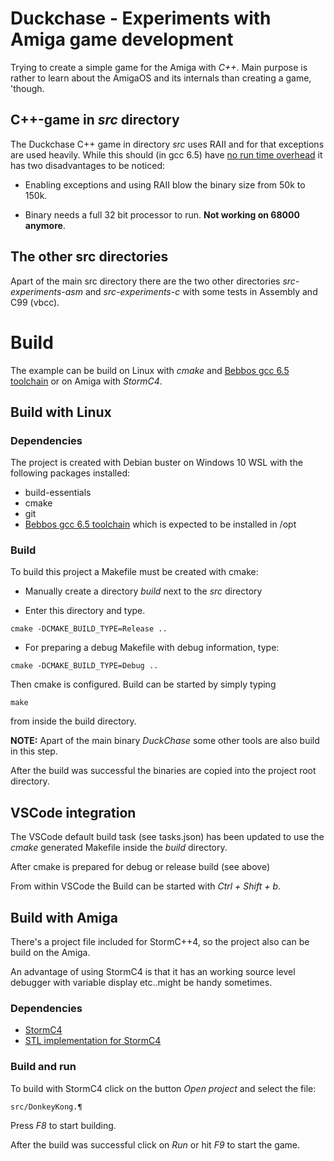 # Duckchase - Experiments with Amiga game development
Trying to create a simple game for the Amiga with *C++*. Main purpose is
rather to learn about the AmigaOS and its internals than creating a
game, 'though.

## C++-game in *src* directory
The Duckchase C++ game in directory *src* uses RAII and for that
exceptions are used heavily. While this should (in gcc 6.5) have [no run
time
overhead](http://eab.abime.net/showthread.php?p=1393192#post1394112) it
has two disadvantages to be noticed:

- Enabling exceptions and using RAII blow the binary size from 50k to 150k.

- Binary needs a full 32 bit processor to run. **Not working on 68000
  anymore**.

## The other src directories

Apart of the main src directory there are the two other directories
*src-experiments-asm* and *src-experiments-c* with some tests in
Assembly and C99 (vbcc).


# Build

The example can be build on Linux with *cmake* and [Bebbos gcc 6.5
toolchain](https://github.com/bebbo/amiga-gcc) or on Amiga with 
*StormC4*.

## Build with Linux
### Dependencies
The project is created with Debian buster on Windows 10 WSL with the 
following packages installed:

 - build-essentials
 - cmake
 - git
 - [ Bebbos gcc 6.5 toolchain](https://github.com/bebbo/amiga-gcc) 
which is expected to be installed in /opt


### Build
To build this project a Makefile must be created with cmake:

- Manually create a directory *build* next to the *src* directory

- Enter this directory and type.
<!-- -->
    cmake -DCMAKE_BUILD_TYPE=Release ..


- For preparing a debug Makefile with debug information, type:
<!-- -->
    cmake -DCMAKE_BUILD_TYPE=Debug ..

Then cmake is configured. Build can be started by simply typing 
    
    make 

from inside the build directory.

**NOTE:** Apart of the main binary *DuckChase* some other tools are also
build in this step.

After the build was successful the binaries are copied into the project
root directory.

## VSCode integration
The VSCode default build task (see tasks.json) has been updated to use
the *cmake* generated Makefile inside the *build* directory.

After cmake is prepared for debug or release build (see above)

From within VSCode the Build can be started with *Ctrl + Shift + b*.

## Build with Amiga

There's a project file included for StormC++4, so the project also can
be build on the Amiga.

An advantage of using StormC4 is that it has an working source level
debugger with variable display etc..might be handy sometimes.

### Dependencies

- [StormC4](https://www.amiga-shop.net/en/Amiga-Software/Amiga-Tools/StormC-v4::145.html)
- [STL implementation for StormC4](http://aminet.net/package/dev/c/amigastlport)

### Build and run

To build with StormC4 click on the button *Open project* and select the
file:

    src/DonkeyKong.¶

Press *F8* to start building.

After the build was successful click on *Run* or hit *F9* to start the
game.

